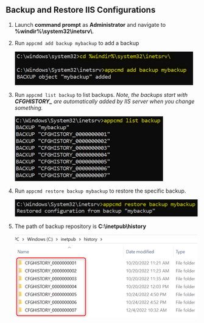 ## Backup and Restore IIS Configurations

1. Launch **command prompt** as **Administrator** and navigate to **%windir%\system32\inetsrv\\**.
1. Run `appcmd add backup mybackup` to add a backup

    ![](/IIS/images/backupIIS1.png)

1. Run `appcmd list backup` to list backups. *Note, the backups start with **CFGHISTORY_** are automatically added by IIS server when you change something.*

    ![](/IIS/images/backupIIS2.png)

1. Run `appcmd restore backup mybackup` to restore the specific backup.

    ![](/IIS/images/backupIIS3.png)

1. The path of backup repository is **C:\inetpub\history**

    ![](/IIS/images/IISConfigHistory.png)